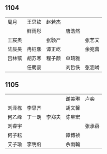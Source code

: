 ## 1104
|     |     |     |     |     |
| --- | --- | --- | --- | --- |
| 周月 | 王思钦 | 赵若杰 |  |  |
|  | 鲜雨彤 |  | 唐浩然 |  |
| 王宸奥 |  | 张颢严 |  | 张艺文 |
| 陆辰昊 | 冉钰熙 | 谭正屹 |  | 余宛蕾 |
| 吕林镔 | 胡苏寒 | 程子颜 | 单琦雅 |  |
|  | 任朗豪 |  | 刘哲佚 | 张涵峤 |

## 1105
|     |     |     |     |     |
| --- | --- | --- | --- | --- |
|  |  |  | 谢美琳 | 卢奕 |
| 刘泽栋 | 李思齐 |  | 胡文馨 |  |
| 何乙峰 | 丁一朗 | 李郑夫 | 陈星宏 |  |
| 刘睿宇 |  |  |  | 张承蓓 |
| 何子耘 |  |  | 谭博祯 |  |
| 艾子瑜 | 李明蔚 |  | 余雨翰 |  |

